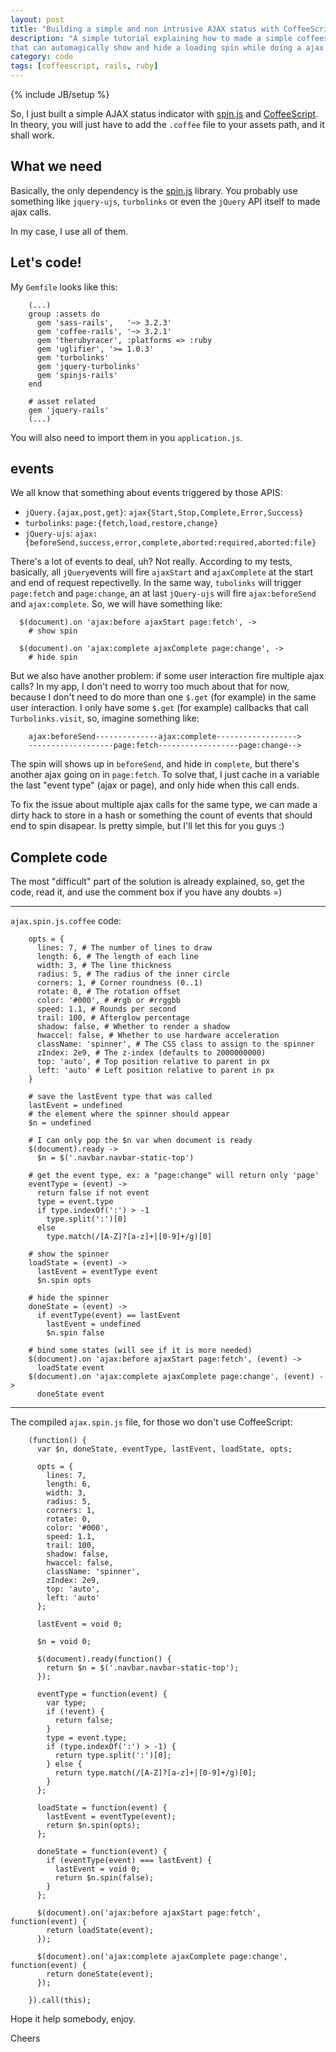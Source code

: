 ```yaml
---
layout: post
title: "Building a simple and non intrusive AJAX status with CoffeeScript in RubyOnRails"
description: "A simple tutorial explaining how to made a simple coffeescript
that can automagically show and hide a loading spin while doing a ajax call."
category: code
tags: [coffeescript, rails, ruby]
---
```

{% include JB/setup %}

So, I just built a simple AJAX status indicator with [spin.js]() and [CoffeeScript]().
In theory, you will just have to add the `.coffee` file to your assets path, and it shall work.

## What we need

Basically, the only dependency is the [spin.js]() library. You probably use something
like `jquery-ujs`, `turbolinks` or even the `jQuery` API itself to made ajax calls.

In my case, I use all of them.

## Let's code!

My `Gemfile` looks like this:


        (...)
        group :assets do
          gem 'sass-rails',   '~> 3.2.3'
          gem 'coffee-rails', '~> 3.2.1'
          gem 'therubyracer', :platforms => :ruby
          gem 'uglifier', '>= 1.0.3'
          gem 'turbolinks'
          gem 'jquery-turbolinks'
          gem 'spinjs-rails'
        end

        # asset related
        gem 'jquery-rails'
        (...)


You will also need to import them in you `application.js`.


## events

We all know that something about events triggered by those APIS:

- `jQuery.{ajax,post,get}`: `ajax{Start,Stop,Complete,Error,Success}`
- `turbolinks`: `page:{fetch,load,restore,change}`
- `jQuery-ujs`: `ajax:{beforeSend,success,error,complete,aborted:required,aborted:file}`

There's a lot of events to deal, uh? Not really.
According to my tests, basically, all `jQuery`events will fire `ajaxStart` and
`ajaxComplete` at the start and end of request repectivelly. In the same way, `tubolinks`
will trigger `page:fetch` and `page:change`, an at last `jQuery-ujs` will fire
`ajax:beforeSend` and `ajax:complete`. So, we will have something like:

      $(document).on 'ajax:before ajaxStart page:fetch', ->
        # show spin

      $(document).on 'ajax:complete ajaxComplete page:change', ->
        # hide spin


But we also have another problem: if some user interaction fire multiple ajax calls?
In my app, I don't need to worry too much about that for now, because I don't need to
do more than one `$.get` (for example) in the same user interaction. I only have
some `$.get` (for example) callbacks that call `Turbolinks.visit`, so, imagine something like:


        ajax:beforeSend--------------ajax:complete------------------>
        -------------------page:fetch------------------page:change-->


The spin will shows up in `beforeSend`, and hide in `complete`, but there's another
ajax going on in `page:fetch`. To solve that, I just cache in a variable the
last "event type" (ajax or page), and only hide when this call ends.

To fix the issue about multiple ajax calls for the same type, we can made a dirty hack
to store in a hash or something the count of events that should end to spin disapear.
Is pretty simple, but I'll let this for you guys :)

## Complete code

The most "difficult" part of the solution is already explained, so, get the code,
read it, and use the comment box if you have any doubts =)

-----

`ajax.spin.js.coffee` code:

        opts = {
          lines: 7, # The number of lines to draw
          length: 6, # The length of each line
          width: 3, # The line thickness
          radius: 5, # The radius of the inner circle
          corners: 1, # Corner roundness (0..1)
          rotate: 0, # The rotation offset
          color: '#000', # #rgb or #rrggbb
          speed: 1.1, # Rounds per second
          trail: 100, # Afterglow percentage
          shadow: false, # Whether to render a shadow
          hwaccel: false, # Whether to use hardware acceleration
          className: 'spinner', # The CSS class to assign to the spinner
          zIndex: 2e9, # The z-index (defaults to 2000000000)
          top: 'auto', # Top position relative to parent in px
          left: 'auto' # Left position relative to parent in px
        }

        # save the lastEvent type that was called
        lastEvent = undefined
        # the element where the spinner should appear
        $n = undefined

        # I can only pop the $n var when document is ready
        $(document).ready ->
          $n = $('.navbar.navbar-static-top')

        # get the event type, ex: a "page:change" will return only 'page'
        eventType = (event) ->
          return false if not event
          type = event.type
          if type.indexOf(':') > -1
            type.split(':')[0]
          else
            type.match(/[A-Z]?[a-z]+|[0-9]+/g)[0]

        # show the spinner
        loadState = (event) ->
          lastEvent = eventType event
          $n.spin opts

        # hide the spinner
        doneState = (event) ->
          if eventType(event) == lastEvent
            lastEvent = undefined
            $n.spin false

        # bind some states (will see if it is more needed)
        $(document).on 'ajax:before ajaxStart page:fetch', (event) ->
          loadState event
        $(document).on 'ajax:complete ajaxComplete page:change', (event) ->
          doneState event

-------------

The compiled `ajax.spin.js` file, for those wo don't use CoffeeScript:

        (function() {
          var $n, doneState, eventType, lastEvent, loadState, opts;

          opts = {
            lines: 7,
            length: 6,
            width: 3,
            radius: 5,
            corners: 1,
            rotate: 0,
            color: '#000',
            speed: 1.1,
            trail: 100,
            shadow: false,
            hwaccel: false,
            className: 'spinner',
            zIndex: 2e9,
            top: 'auto',
            left: 'auto'
          };

          lastEvent = void 0;

          $n = void 0;

          $(document).ready(function() {
            return $n = $('.navbar.navbar-static-top');
          });

          eventType = function(event) {
            var type;
            if (!event) {
              return false;
            }
            type = event.type;
            if (type.indexOf(':') > -1) {
              return type.split(':')[0];
            } else {
              return type.match(/[A-Z]?[a-z]+|[0-9]+/g)[0];
            }
          };

          loadState = function(event) {
            lastEvent = eventType(event);
            return $n.spin(opts);
          };

          doneState = function(event) {
            if (eventType(event) === lastEvent) {
              lastEvent = void 0;
              return $n.spin(false);
            }
          };

          $(document).on('ajax:before ajaxStart page:fetch', function(event) {
            return loadState(event);
          });

          $(document).on('ajax:complete ajaxComplete page:change', function(event) {
            return doneState(event);
          });

        }).call(this);

Hope it help somebody, enjoy.

Cheers